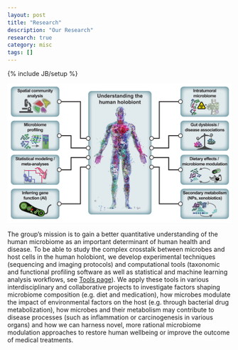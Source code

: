 ```yaml
---
layout: post
title: "Research"
description: "Our Research"
research: true
category: misc
tags: []
---
```

{% include JB/setup %}

![Overview](/assets/images/projects/overview.png)

The group’s mission is to gain a better quantitative understanding of the human microbiome as an important determinant of human health and disease. To be able to study the complex crosstalk between microbes and host cells in the human holobiont, we develop experimental techniques (sequencing and imaging protocols) and computational tools (taxonomic and functional profiling software as well as statistical and machine learning analysis workflows, see [Tools page](./tools/)). We apply these tools in various interdisciplinary and collaborative projects to investigate factors shaping microbiome composition (e.g. diet and medication), how microbes modulate the impact of environmental factors on the host (e.g. through bacterial drug metabolization), how microbes and their metabolism may contribute to disease processes (such as inflammation or carcinogenesis in various organs) and how we can harness novel, more rational microbiome modulation approaches to restore human wellbeing or improve the outcome of medical treatments.

